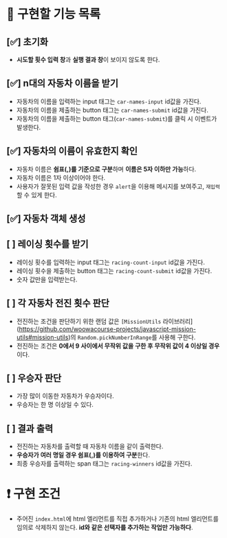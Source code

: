 # 📃 **구현할 기능 목록**

## [✅] 초기화

- **시도할 횟수 입력 창**과 **실행 결과 창**이 보이지 않도록 한다.

## [✅] n대의 자동차 이름을 받기

- 자동차의 이름을 입력하는 input 태그는 `car-names-input` id값을 가진다.
- 자동차의 이름을 제출하는 button 태그는 `car-names-submit` id값을 가진다.
- 자동차의 이름을 제출하는 button 태그(`car-names-submit`)를 클릭 시 이벤트가 발생한다.

## [✅] 자동차의 이름이 유효한지 확인

- 자동차 이름은 **쉼표(,)를 기준으로 구분**하며 **이름은 5자 이하만 가능**하다.
- 자동차 이름은 1자 이상이어야 한다.
- 사용자가 잘못된 입력 값을 작성한 경우 `alert`을 이용해 메시지를 보여주고, `재입력`할 수 있게 한다.

## [✅] 자동차 객체 생성

## [ ] 레이싱 횟수를 받기

- 레이싱 횟수를 입력하는 input 태그는 `racing-count-input` id값을 가진다.
- 레이싱 횟수을 제출하는 button 태그는 `racing-count-submit` id값을 가진다.
- 숫자 값만을 입력받는다.

## [ ] 각 자동차 전진 횟수 판단

- 전진하는 조건을 판단하기 위한 랜덤 값은 `[MissionUtils` 라이브러리](https://github.com/woowacourse-projects/javascript-mission-utils#mission-utils)의 `Random.pickNumberInRange`를 사용해 구한다.
- 전진하는 조건은 **0에서 9 사이에서 무작위 값을 구한 후 무작위 값이 4 이상일 경우**이다.

## [ ] 우승자 판단

- 가장 많이 이동한 자동차가 우승자이다.
- 우승자는 한 명 이상일 수 있다.

## [ ] 결과 출력

- 전진하는 자동차를 출력할 때 자동차 이름을 같이 출력한다.
- **우승자가 여러 명일 경우 쉼표(,)를 이용하여 구분**한다.
- 최종 우승자를 출력하는 span 태그는 `racing-winners` id값을 가진다.

# ❗ 구현 조건

- 주어진 `index.html`에 html 엘리먼트를 직접 추가하거나 기존의 html 엘리먼트를 임의로 삭제하지 않는다. **id와 같은 선택자를 추가하는 작업만 가능하다**.
